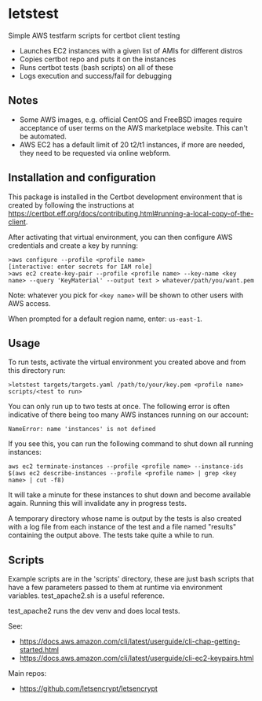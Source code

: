# letstest
Simple AWS testfarm scripts for certbot client testing

- Launches EC2 instances with a given list of AMIs for different distros
- Copies certbot repo and puts it on the instances
- Runs certbot tests (bash scripts) on all of these
- Logs execution and success/fail for debugging

## Notes
  - Some AWS images, e.g. official CentOS and FreeBSD images
    require acceptance of user terms on the AWS marketplace
    website.  This can't be automated.
  - AWS EC2 has a default limit of 20 t2/t1 instances, if more
    are needed, they need to be requested via online webform.

## Installation and configuration

This package is installed in the Certbot development environment that is
created by following the instructions at
https://certbot.eff.org/docs/contributing.html#running-a-local-copy-of-the-client.

After activating that virtual environment, you can then configure AWS
credentials and create a key by running:
```
>aws configure --profile <profile name>
[interactive: enter secrets for IAM role]
>aws ec2 create-key-pair --profile <profile name> --key-name <key name> --query 'KeyMaterial' --output text > whatever/path/you/want.pem
```
Note: whatever you pick for `<key name>` will be shown to other users with AWS access.

When prompted for a default region name, enter: `us-east-1`.

## Usage
To run tests, activate the virtual environment you created above and from this directory run:
```
>letstest targets/targets.yaml /path/to/your/key.pem <profile name> scripts/<test to run>
```

You can only run up to two tests at once. The following error is often indicative of there being too many AWS instances running on our account:
```
NameError: name 'instances' is not defined
```

If you see this, you can run the following command to shut down all running instances:
```
aws ec2 terminate-instances --profile <profile name> --instance-ids $(aws ec2 describe-instances --profile <profile name> | grep <key name> | cut -f8)
```

It will take a minute for these instances to shut down and become available again. Running this will invalidate any in progress tests.

A temporary directory whose name is output by the tests is also created with a log file from each instance of the test and a file named "results" containing the output above.
The tests take quite a while to run.

## Scripts
Example scripts are in the 'scripts' directory, these are just bash scripts that have a few parameters passed
to them at runtime via environment variables.  test_apache2.sh is a useful reference.

test_apache2 runs the dev venv and does local tests.

See:
- https://docs.aws.amazon.com/cli/latest/userguide/cli-chap-getting-started.html
- https://docs.aws.amazon.com/cli/latest/userguide/cli-ec2-keypairs.html

Main repos:
- https://github.com/letsencrypt/letsencrypt

